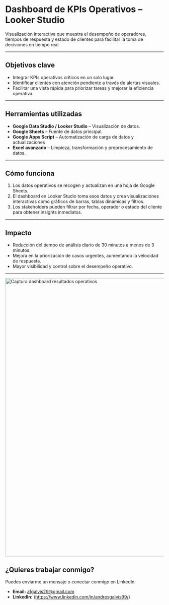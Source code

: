# Dashboard de KPIs Operativos – Looker Studio

Visualización interactiva que muestra el desempeño de operadores, tiempos de respuesta y estado de clientes para facilitar la toma de decisiones en tiempo real.

---

##  Objetivos clave

- Integrar KPIs operativos críticos en un solo lugar.
- Identificar clientes con atención pendiente a través de alertas visuales.
- Facilitar una vista rápida para priorizar tareas y mejorar la eficiencia operativa.


---

##  Herramientas utilizadas

- **Google Data Studio / Looker Studio** – Visualización de datos.
- **Google Sheets** – Fuente de datos principal.
- **Google Apps Script** – Automatización de carga de datos y actualizaciones
- **Excel avanzado** – Limpieza, transformación y preprocesamiento de datos.

---

##  Cómo funciona

1. Los datos operativos se recogen y actualizan en una hoja de Google Sheets.
2. El dashboard en Looker Studio toma esos datos y crea visualizaciones interactivas como gráficos de barras, tablas dinámicas y filtros.
3. Los stakeholders pueden filtrar por fecha, operador o estado del cliente para obtener insights inmediatos.

---

##  Impacto

- Reducción del tiempo de análisis diario de 30 minutos a menos de 3 minutos.
- Mejora en la priorización de casos urgentes, aumentando la velocidad de respuesta.
- Mayor visibilidad y control sobre el desempeño operativo.

---

<img width="1192" height="884" alt="Captura dashboard resultados operativos" src="https://github.com/user-attachments/assets/46546d78-17db-490d-a762-90fc4a25a813" />

##  ¿Quieres trabajar conmigo?

Puedes enviarme un mensaje o conectar conmigo en LinkedIn:

- **Email:** afgalvis29@gmail.com
- **LinkedIn:** (https://www.linkedin.com/in/andresgalvis99/)
